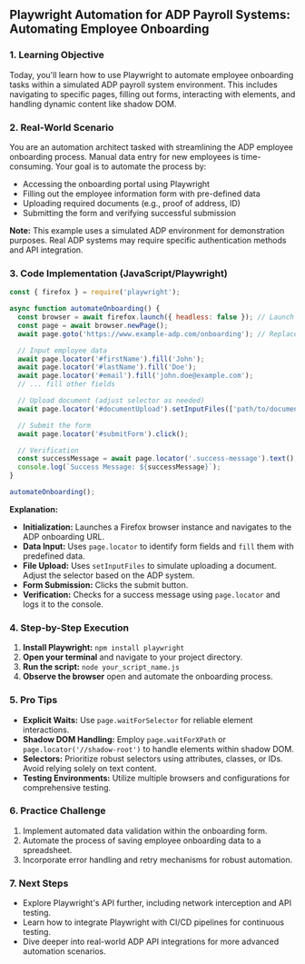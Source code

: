 
## Playwright Automation for ADP Payroll Systems: Automating Employee Onboarding

### 1. Learning Objective

Today, you'll learn how to use Playwright to automate employee onboarding tasks within a simulated ADP payroll system environment. This includes navigating to specific pages, filling out forms, interacting with elements, and handling dynamic content like shadow DOM.

### 2. Real-World Scenario

You are an automation architect tasked with streamlining the ADP employee onboarding process. Manual data entry for new employees is time-consuming. Your goal is to automate the process by:

*  Accessing the onboarding portal using Playwright
*  Filling out the employee information form with pre-defined data
*  Uploading required documents (e.g., proof of address, ID)
*  Submitting the form and verifying successful submission

**Note:** This example uses a simulated ADP environment for demonstration purposes.  Real ADP systems may require specific authentication methods and API integration.

### 3. Code Implementation (JavaScript/Playwright)

```javascript
const { firefox } = require('playwright');

async function automateOnboarding() {
  const browser = await firefox.launch({ headless: false }); // Launch Firefox
  const page = await browser.newPage();
  await page.goto('https://www.example-adp.com/onboarding'); // Replace with actual URL

  // Input employee data
  await page.locator('#firstName').fill('John');
  await page.locator('#lastName').fill('Doe');
  await page.locator('#email').fill('john.doe@example.com');
  // ... fill other fields

  // Upload document (adjust selector as needed)
  await page.locator('#documentUpload').setInputFiles(['path/to/document.pdf']);

  // Submit the form
  await page.locator('#submitForm').click();

  // Verification
  const successMessage = await page.locator('.success-message').text();
  console.log(`Success Message: ${successMessage}`);
}

automateOnboarding();
```

**Explanation:**

* **Initialization:** Launches a Firefox browser instance and navigates to the ADP onboarding URL.
* **Data Input:** Uses `page.locator` to identify form fields and `fill` them with predefined data.
* **File Upload:** Uses `setInputFiles` to simulate uploading a document. Adjust the selector based on the ADP system.
* **Form Submission:** Clicks the submit button.
* **Verification:** Checks for a success message using `page.locator` and logs it to the console.



### 4. Step-by-Step Execution

1. **Install Playwright:** `npm install playwright`
2. **Open your terminal** and navigate to your project directory.
3. **Run the script:** `node your_script_name.js`
4. **Observe the browser** open and automate the onboarding process. 

### 5. Pro Tips

* **Explicit Waits:** Use `page.waitForSelector` for reliable element interactions.
* **Shadow DOM Handling:** Employ `page.waitForXPath` or `page.locator('//shadow-root')` to handle elements within shadow DOM.
* **Selectors:** Prioritize robust selectors using attributes, classes, or IDs. Avoid relying solely on text content.
* **Testing Environments:** Utilize multiple browsers and configurations for comprehensive testing.

### 6. Practice Challenge

1. Implement automated data validation within the onboarding form. 
2. Automate the process of saving employee onboarding data to a spreadsheet.
3. Incorporate error handling and retry mechanisms for robust automation.

### 7. Next Steps

* Explore Playwright's API further, including network interception and API testing.
* Learn how to integrate Playwright with CI/CD pipelines for continuous testing.
* Dive deeper into real-world ADP API integrations for more advanced automation scenarios.



